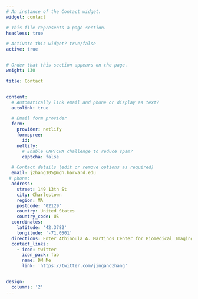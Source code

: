 ```yaml
---
# An instance of the Contact widget.
widget: contact

# This file represents a page section.
headless: true

# Activate this widget? true/false
active: true


# Order that this section appears on the page.
weight: 130

title: Contact


content:
  # Automatically link email and phone or display as text?
  autolink: true

  # Email form provider
  form:
    provider: netlify
    formspree:
      id:
    netlify:
      # Enable CAPTCHA challenge to reduce spam?
      captcha: false

  # Contact details (edit or remove options as required)
  email: jzhang105@mgh.harvard.edu
 # phone: 
  address:
    street: 149 13th St
    city: Charlestown
    region: MA
    postcode: '02129'
    country: United States
    country_code: US
  coordinates:
    latitude: '42.3782' 
    longitude: '-71.0501'
  directions: Enter Athinoula A. Martinos Center for Biomedical Imaging and take the stairs to office 2626 on Floor 2
  contact_links:
    - icon: twitter
      icon_pack: fab
      name: DM Me
      link: 'https://twitter.com/jingandzhang'


design:
  columns: '2'
---
```


